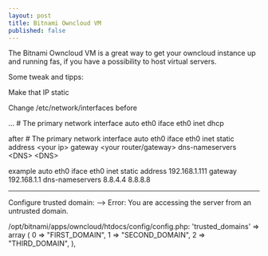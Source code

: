 ```yaml
---
layout: post
title: Bitnami Owncloud VM
published: false
---
```

The Bitnami Owncloud VM is a great way to get your owncloud instance up and running fas, if you have a possibility to host virtual servers.

Some tweak and tipps:

Make that IP static

Change /etc/network/interfaces
before

...
\# The primary network interface
auto eth0
iface eth0 inet dhcp


after
\# The primary network interface
auto eth0
iface eth0 inet static
address \<your ip>
gateway \<your router/gateway>
dns-nameservers \<DNS> \<DNS>

example
auto eth0
iface eth0 inet static
address 192.168.1.111
gateway 192.168.1.1
dns-nameservers 8.8.4.4 8.8.8.8

----------------
Configure trusted domain:
--> Error: You are accessing the server from an untrusted domain.

 /opt/bitnami/apps/owncloud/htdocs/config/config.php:
'trusted_domains' =>
array (
    0 => "FIRST_DOMAIN",
    1 => "SECOND_DOMAIN",
    2 => "THIRD_DOMAIN",
),

